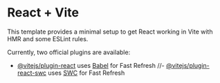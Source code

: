 # React + Vite

This template provides a minimal setup to get React working in Vite with HMR and some ESLint rules.

Currently, two official plugins are available:

- [@vitejs/plugin-react](https://github.com/vitejs/vite-plugin-react/blob/main/packages/plugin-react/README.md) uses [Babel](https://babeljs.io/) for Fast Refresh
  //- [@vitejs/plugin-react-swc](https://github.com/vitejs/vite-plugin-react-swc) uses [SWC](https://swc.rs/) for Fast Refresh
